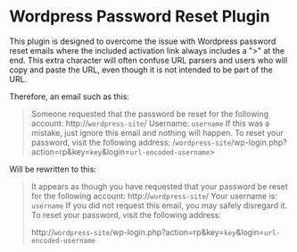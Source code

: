 Wordpress Password Reset Plugin
==============

This plugin is designed to overcome the issue with Wordpress password reset emails where the included activation link always includes a ">" at the end. This extra character will often confuse URL parsers and users who will copy and paste the URL, even though it is not intended to be part of the URL.

Therefore, an email such as this:

 > Someone requested that the password be reset for the following account: http://`wordpress-site`/ Username: `username` If this was a mistake, just ignore this email and nothing will happen. To reset your password, visit the following address: /`wordpress-site`/wp-login.php?action=rp&key=`key`&login=`url-encoded-username`>
 
Will be rewritten to this:

 > It appears as though you have requested that your password be reset for the following account: http://`wordpress-site`/
 > Your username is: `username`
 > If you did not request this email, you may safely disregard it.
 > To reset your password, visit the following address:
 > 
 > http://`wordpress-site`/wp-login.php?action=rp&key=`key`&login=`url-encoded-username`
